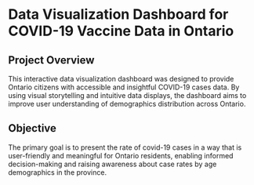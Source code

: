# Data Visualization Dashboard for COVID-19 Vaccine Data in Ontario

## Project Overview
This interactive data visualization dashboard was designed to provide Ontario citizens with accessible and insightful COVID-19 cases data. By using visual storytelling and intuitive data displays, the dashboard aims to improve user understanding of demographics distribution across Ontario.

## Objective
The primary goal is to present the rate of covid-19 cases in a way that is user-friendly and meaningful for Ontario residents, enabling informed decision-making and raising awareness about case rates by age demographics in the province.
